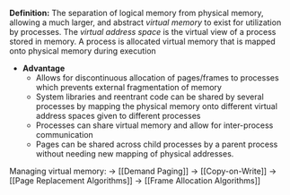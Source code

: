 **Definition:**
	The separation of logical memory from physical memory, allowing a much larger, and abstract *virtual memory* to exist for utilization by processes.
The *virtual address space* is the virtual view of a process stored in memory. A process is allocated virtual memory that is mapped onto physical memory during execution
- **Advantage**
	- Allows for discontinuous allocation of pages/frames to processes which prevents external fragmentation of memory
	- System libraries and reentrant code can be shared by several processes by mapping the physical memory onto different virtual address spaces given to different processes
	- Processes can share virtual memory and allow for inter-process communication
	- Pages can be shared across child processes by a parent process without needing new mapping of physical addresses.

Managing virtual memory:
-> [[Demand Paging]]
-> [[Copy-on-Write]]
-> [[Page Replacement Algorithms]]
-> [[Frame Allocation Algorithms]]